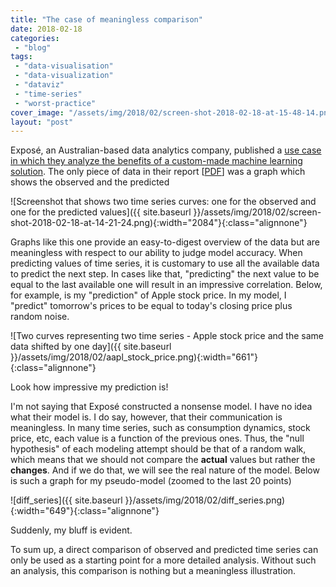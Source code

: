 ```yaml
---
title: "The case of meaningless comparison"
date: 2018-02-18
categories: 
 - "blog"
tags: 
 - "data-visualisation"
 - "data-visualization"
 - "dataviz"
 - "time-series"
 - "worst-practice"
cover_image: "/assets/img/2018/02/screen-shot-2018-02-18-at-15-48-14.png"
layout: "post"
---
```


Exposé, an Australian-based data analytics company, published a [use case in which they analyze the benefits of a custom-made machine learning solution](https://exposedata.wordpress.com/2018/02/18/water-consumption-prediction-our-sa-water-case-study/). The only piece of data in their report [[PDF](https://exposedata.files.wordpress.com/2018/02/exposc3a9-case-study-sawater-predictive.pdf)] was a graph which shows the observed and the predicted

![Screenshot that shows two time series curves: one for the observed and one for the predicted values]({{ site.baseurl }}/assets/img/2018/02/screen-shot-2018-02-18-at-14-21-24.png){:width="2084"}{:class="alignnone"}

Graphs like this one provide an easy-to-digest overview of the data but are meaningless with respect to our ability to judge model accuracy. When predicting values of time series, it is customary to use all the available data to predict the next step. In cases like that, "predicting" the next value to be equal to the last available one will result in an impressive correlation. Below, for example, is my "prediction" of Apple stock price. In my model, I "predict" tomorrow's prices to be equal to today's closing price plus random noise.

![Two curves representing two time series - Apple stock price and the same data shifted by one day]({{ site.baseurl }}/assets/img/2018/02/aapl_stock_price.png){:width="661"}{:class="alignnone"}

Look how impressive my prediction is!

I'm not saying that Exposé constructed a nonsense model. I have no idea what their model is. I do say, however, that their communication is meaningless. In many time series, such as consumption dynamics, stock price, etc, each value is a function of the previous ones. Thus, the "null hypothesis" of each modeling attempt should be that of a random walk, which means that we should not compare the **actual** values but rather the **changes**. And if we do that, we will see the real nature of the model. Below is such a graph for my pseudo-model (zoomed to the last 20 points)

![diff_series]({{ site.baseurl }}/assets/img/2018/02/diff_series.png){:width="649"}{:class="alignnone"}

Suddenly, my bluff is evident.

To sum up, a direct comparison of observed and predicted time series can only be used as a starting point for a more detailed analysis. Without such an analysis, this comparison is nothing but a meaningless illustration.
